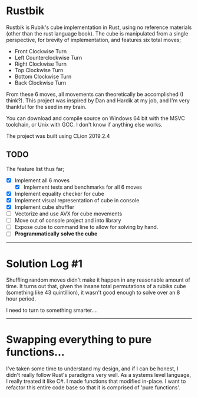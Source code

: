 # Rustbik

Rustbik is Rubik's cube implementation in Rust, using no reference materials (other than the rust language book).
The cube is manipulated from a single perspective, for brevity of implementation, and features six total moves;
- Front Clockwise Turn
- Left Counterclockwise Turn
- Right Clockwise Turn
- Top Clockwise Turn
- Bottom Clockwise Turn
- Back Clockwise Turn

From these 6 moves, all movements can theoretically be accomplished (I think?). This project was inspired by Dan and 
Hardik at my job, and I'm very thankful for the seed in my brain.

You can download and compile source on Windows 64 bit with the MSVC toolchain, or Unix with GCC. I don't know if anything
else works.

The project was built using CLion 2019.2.4

## TODO
The feature list thus far;
- [X] Implement all 6 moves
  - [X] Implement tests and benchmarks for all 6 moves
- [X] Implement equality checker for cube
- [X] Implement visual representation of cube in console
- [X] Implement cube shuffler
- [ ] Vectorize and use AVX for cube movements
- [ ] Move out of console project and into library
- [ ] Expose cube to command line to allow for solving by hand.
- [ ] **Programmatically solve the cube**

___

# Solution Log #1
Shuffling random moves didn't make it happen in any reasonable amount of time. It turns out that, given the insane
total permutations of a rubiks cube (something like 43 quintillion), it wasn't good enough to solve over an 8 hour period.

I need to turn to something smarter....

___

# Swapping everything to pure functions...

I've taken some time to understand my design, and if I can be honest, I didn't really follow Rust's paradigms very well. As a systems level language, I really treated
it like C#. I made functions that modified in-place. I want to refactor this entire code base so that it is comprised of 'pure functions'.
